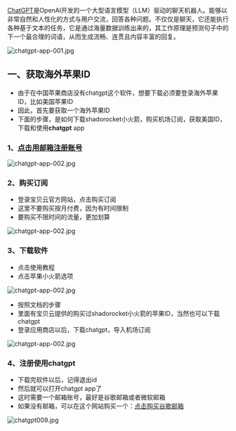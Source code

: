 [ChatGPT](https://chatgpt.com)是OpenAI开发的一个大型语言模型（LLM）驱动的聊天机器人。能够以非常自然和人性化的方式与用户交流，回答各种问题。不仅仅是聊天，它还能执行各种基于文本的任务，它是通过海量数据训练出来的，其工作原理是预测句子中的下一个最合理的词语，从而生成流畅、连贯且内容丰富的回复。

![chatgpt-app-001.jpg](https://chatgpt-apk.app/img/chatgpt-app-001.jpg)

## 一、获取海外苹果ID

- 由于在中国苹果商店没有chatgpt这个软件，想要下载必须要登录海外苹果ID，比如美国苹果ID
- 因此，首先要获取一个海外苹果ID
- 下面的步骤，是如何下载shadorocket小火箭，购买机场订阅，获取美国ID，下载和使用**chatgpt** app

### 1、[点击用邮箱注册账号](https://bby010.com/?tm=1760682970171#/register?code=8xTTMr2f)


![chatgpt-app-002.jpg](https://chatgpt-apk.app/img/chatgpt-app-002.jpg)



### 2、购买订阅

- 登录宝贝云官方网站，点击购买订阅
- 这里不要购买按月付费，因为有时间限制
- 要购买不限时间的流量，更加划算

![chatgpt-app-002.jpg](https://chatgpt-apk.app/img/chatgpt-app-003.jpg)

### 3、下载软件

- 点击使用教程
- 点击苹果小火箭选项

![chatgpt-app-002.jpg](https://chatgpt-apk.app/img/chatgpt-app-004.jpg)

- 按照文档的步骤
- 里面有宝贝云提供的购买过shadorocket小火箭的苹果ID，当然也可以下载chatgpt
- 登录应用商店以后，下载chatgpt，导入机场订阅

![chatgpt-app-002.jpg](https://chatgpt-apk.app/img/chatgpt-app-005.jpg)

### 4、注册使用chatgpt

- 下载完软件以后，记得退出id
- 然后就可以打开chatgpt app了
- 这时需要一个邮箱账号，最好是谷歌邮箱或者微软邮箱
- 如果没有邮箱，可以在这个网站购买一个：[点击购买谷歌邮箱](https://www.henduohao.com/#%E8%B0%B7%E6%AD%8C%E8%AF%AD%E9%9F%B3%28Google%20Voice%29)

![chatgpt009.jpg](https://chatgpt-apk.app/img/chatgpt009.jpg)



